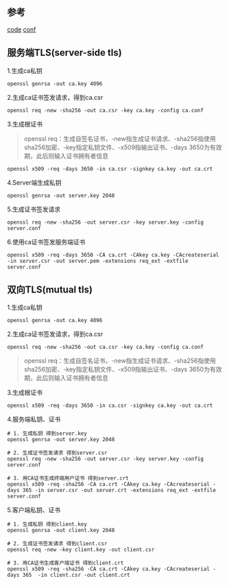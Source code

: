 ## 参考

[code](https://linzyblog.netlify.app/2022/11/03/grpc-tls/#4、mutual-TLS)
[conf](https://blog.csdn.net/qq_28356505/article/details/120828080)

## 服务端TLS(server-side tls)

1.生成ca私钥

```shell
openssl genrsa -out ca.key 4096
```

2.生成ca证书签发请求，得到ca.csr

```shell
openssl req -new -sha256 -out ca.csr -key ca.key -config ca.conf
```

3.生成根证书
> openssl req：生成自签名证书，-new指生成证书请求、-sha256指使用sha256加密、-key指定私钥文件、-x509指输出证书、-days 3650为有效期，此后则输入证书拥有者信息

```shell
openssl x509 -req -days 3650 -in ca.csr -signkey ca.key -out ca.crt
```

4.Server端生成私钥

```shell
openssl genrsa -out server.key 2048
```

5.生成证书签发请求

```shell
openssl req -new -sha256 -out server.csr -key server.key -config server.conf
```

6.使用ca证书签发服务端证书

```shell
openssl x509 -req -days 3650 -CA ca.crt -CAkey ca.key -CAcreateserial -in server.csr -out server.pem -extensions req_ext -extfile server.conf
```

## 双向TLS(mutual tls)

1.生成ca私钥

```shell
openssl genrsa -out ca.key 4096
```

2.生成ca证书签发请求，得到ca.csr

```shell
openssl req -new -sha256 -out ca.csr -key ca.key -config ca.conf
```
> openssl req：生成自签名证书，-new指生成证书请求、-sha256指使用sha256加密、-key指定私钥文件、-x509指输出证书、-days 3650为有效期，此后则输入证书拥有者信息

3.生成根证书

```shell
openssl x509 -req -days 3650 -in ca.csr -signkey ca.key -out ca.crt
```

4.服务端私钥、证书

```shell
# 1. 生成私钥 得到server.key
openssl genrsa -out server.key 2048

# 2. 生成证书签发请求 得到server.csr
openssl req -new -sha256 -out server.csr -key server.key -config server.conf

# 3. 用CA证书生成终端用户证书 得到server.crt
openssl x509 -req -sha256 -CA ca.crt -CAkey ca.key -CAcreateserial -days 365 -in server.csr -out server.crt -extensions req_ext -extfile server.conf
```

5.客户端私钥、证书

```shell
# 1. 生成私钥 得到client.key
openssl genrsa -out client.key 2048

# 2. 生成证书签发请求 得到client.csr
openssl req -new -key client.key -out client.csr

# 3. 用CA证书生成客户端证书 得到client.crt
openssl x509 -req -sha256 -CA ca.crt -CAkey ca.key -CAcreateserial -days 365  -in client.csr -out client.crt
```